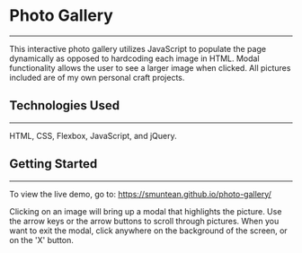 # Photo Gallery 
---------------------
This interactive photo gallery utilizes JavaScript to populate the page dynamically as opposed to hardcoding each image in HTML. Modal functionality allows the user to see a larger image when clicked.
All pictures included are of my own personal craft projects.

## Technologies Used 
--------------------
HTML, CSS, Flexbox, JavaScript, and jQuery.

## Getting Started
------------------
To view the live demo, go to: https://smuntean.github.io/photo-gallery/


Clicking on an image will bring up a modal that highlights the picture. Use the arrow keys or the arrow buttons to scroll through pictures. When you want to exit the modal, click anywhere on the background of the screen, or on the 'X' button.
